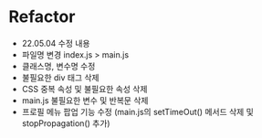 # Refactor
 - 22.05.04 수정 내용
 - 파일명 변경 index.js > main.js
 - 클래스명, 변수명 수정
 - 불필요한 div 태그 삭제
 - CSS 중복 속성 및 불필요한 속성 삭제
 - main.js 불필요한 변수 및 반복문 삭제
 - 프로필 메뉴 팝업 기능 수정 (main.js의 setTimeOut() 메서드 삭제 및 stopPropagation() 추가)